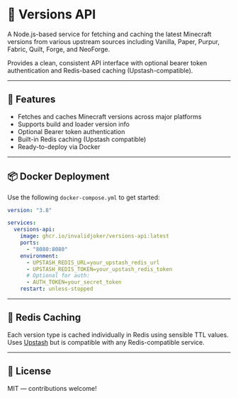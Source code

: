 # 🧩 Versions API

A Node.js-based service for fetching and caching the latest Minecraft versions from various upstream sources including Vanilla, Paper, Purpur, Fabric, Quilt, Forge, and NeoForge.

Provides a clean, consistent API interface with optional bearer token authentication and Redis-based caching (Upstash-compatible).

---

## 🚀 Features

- Fetches and caches Minecraft versions across major platforms
- Supports build and loader version info
- Optional Bearer token authentication
- Built-in Redis caching (Upstash compatible)
- Ready-to-deploy via Docker

---

## 📦 Docker Deployment

Use the following `docker-compose.yml` to get started:

```yaml
version: "3.8"

services:
  versions-api:
    image: ghcr.io/invalidjoker/versions-api:latest
    ports:
      - "8080:8080"
    environment:
      - UPSTASH_REDIS_URL=your_upstash_redis_url
      - UPSTASH_REDIS_TOKEN=your_upstash_redis_token
      # Optional for auth:
      - AUTH_TOKEN=your_secret_token
    restart: unless-stopped
```

---

## 💾 Redis Caching

Each version type is cached individually in Redis using sensible TTL values. Uses [Upstash](https://upstash.com/) but is compatible with any Redis-compatible service.

---

## 📄 License

MIT — contributions welcome!
